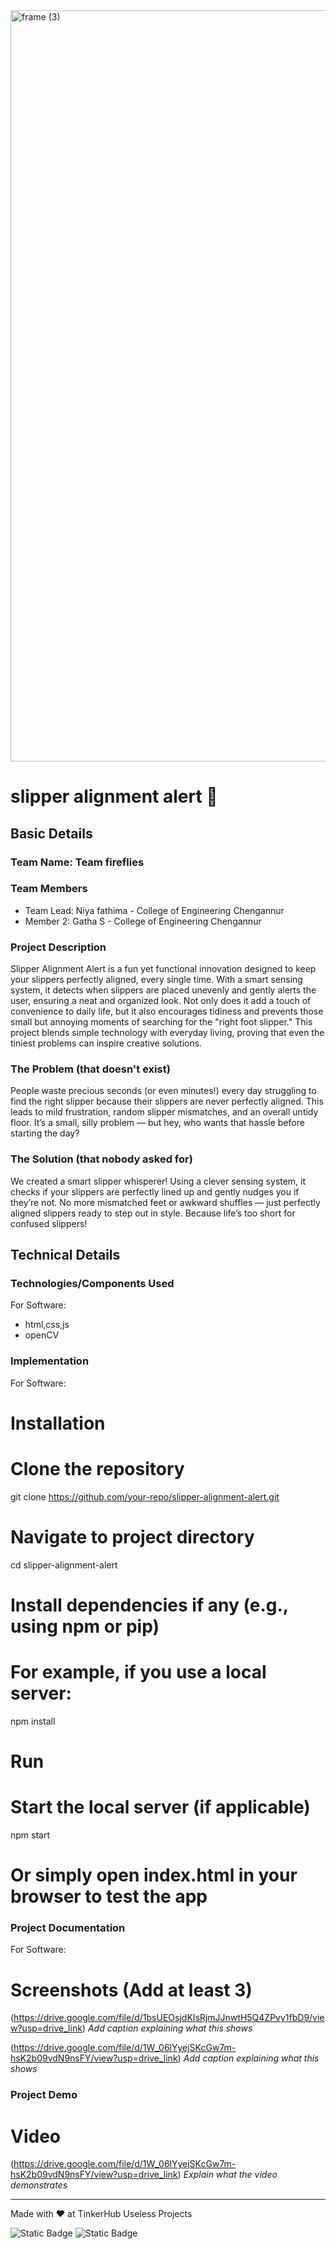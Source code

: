 <img width="3188" height="1202" alt="frame (3)" src="https://github.com/user-attachments/assets/517ad8e9-ad22-457d-9538-a9e62d137cd7" />


# slipper alignment alert 🎯


## Basic Details
### Team Name: Team fireflies


### Team Members
- Team Lead: Niya fathima  - College of Engineering Chengannur
- Member 2: Gatha S - College of Engineering Chengannur


### Project Description

Slipper Alignment Alert is a fun yet functional innovation designed to keep your slippers perfectly aligned, every single time. With a smart sensing system, it detects when slippers are placed unevenly and gently alerts the user, ensuring a neat and organized look. Not only does it add a touch of convenience to daily life, but it also encourages tidiness and prevents those small but annoying moments of searching for the "right foot slipper." This project blends simple technology with everyday living, proving that even the tiniest problems can inspire creative solutions.

### The Problem (that doesn't exist)
People waste precious seconds (or even minutes!) every day struggling to find the right slipper because their slippers are never perfectly aligned. This leads to mild frustration, random slipper mismatches, and an overall untidy floor. It’s a small, silly problem — but hey, who wants that hassle before starting the day?

### The Solution (that nobody asked for)
We created a smart slipper whisperer! Using a clever sensing system, it checks if your slippers are perfectly lined up and gently nudges you if they’re not. No more mismatched feet or awkward shuffles — just perfectly aligned slippers ready to step out in style. Because life’s too short for confused slippers!

## Technical Details
### Technologies/Components Used
For Software:
- html,css,js
- openCV




### Implementation
For Software:
# Installation
# Clone the repository
git clone https://github.com/your-repo/slipper-alignment-alert.git

# Navigate to project directory
cd slipper-alignment-alert

# Install dependencies if any (e.g., using npm or pip)
# For example, if you use a local server:
npm install


# Run
# Start the local server (if applicable)
npm start

# Or simply open index.html in your browser to test the app


### Project Documentation
For Software:

# Screenshots (Add at least 3)
(https://drive.google.com/file/d/1bsUEOsjdKIsRjmJJnwtH5Q4ZPvy1fbD9/view?usp=drive_link)
*Add caption explaining what this shows*

(https://drive.google.com/file/d/1W_06lYyejSKcGw7m-hsK2b09vdN9nsFY/view?usp=drive_link)
*Add caption explaining what this shows*







### Project Demo
# Video
(https://drive.google.com/file/d/1W_06lYyejSKcGw7m-hsK2b09vdN9nsFY/view?usp=drive_link)
*Explain what the video demonstrates*





---
Made with ❤️ at TinkerHub Useless Projects 

![Static Badge](https://img.shields.io/badge/TinkerHub-24?color=%23000000&link=https%3A%2F%2Fwww.tinkerhub.org%2F)
![Static Badge](https://img.shields.io/badge/UselessProjects--25-25?link=https%3A%2F%2Fwww.tinkerhub.org%2Fevents%2FQ2Q1TQKX6Q%2FUseless%2520Projects)



